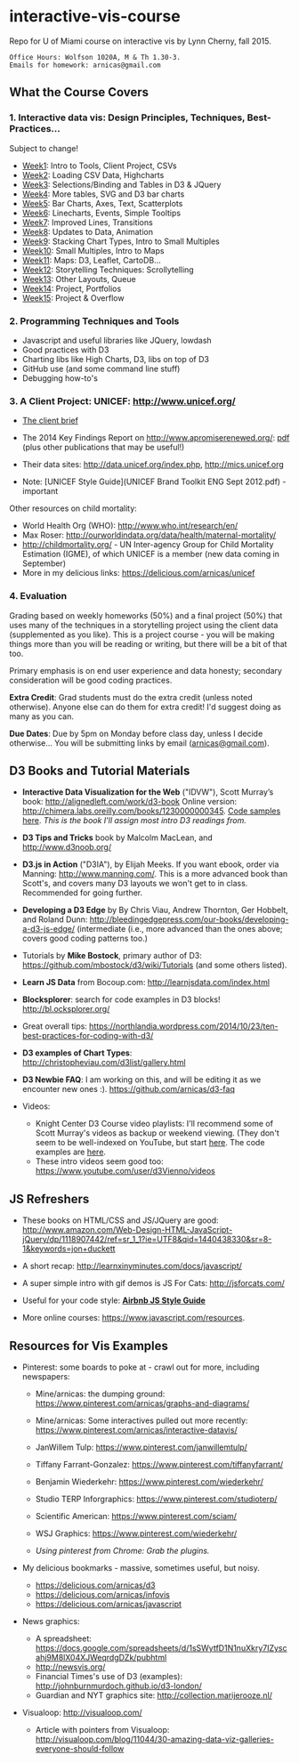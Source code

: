 # interactive-vis-course

Repo for U of Miami course on interactive vis by Lynn Cherny, fall 2015.

    Office Hours: Wolfson 1020A, M & Th 1.30-3.
    Emails for homework: arnicas@gmail.com


## What the Course Covers

### 1. Interactive data vis: Design Principles, Techniques, Best-Practices...

Subject to change!

* [Week1](Week1): Intro to Tools, Client Project, CSVs
* [Week2](Week2): Loading CSV Data, Highcharts
* [Week3](Week3): Selections/Binding and Tables in D3 & JQuery
* [Week4](Week4): More tables, SVG and D3 bar charts
* [Week5](Week5): Bar Charts, Axes, Text, Scatterplots
* [Week6](Week6): Linecharts, Events, Simple Tooltips
* [Week7](Week7): Improved Lines, Transitions
* [Week8](Week8): Updates to Data, Animation
* [Week9](Week9): Stacking Chart Types, Intro to Small Multiples
* [Week10](Week10): Small Multiples, Intro to Maps
* [Week11](Week11): Maps: D3, Leaflet, CartoDB...
* [Week12](Week12): Storytelling Techniques: Scrollytelling
* [Week13](Week13): Other Layouts, Queue
* [Week14](Week14): Project, Portfolios
* [Week15](Week15): Project & Overflow


### 2. Programming Techniques and Tools

* Javascript and useful libraries like JQuery, lowdash
* Good practices with D3
* Charting libs like High Charts, D3, libs on top of D3
* GitHub use (and some command line stuff)
* Debugging how-to's


### 3. A Client Project: UNICEF: http://www.unicef.org/

* [The client brief](APromiseRenewed_Brief_March2015.pdf)
* The 2014 Key Findings Report on http://www.apromiserenewed.org/: [pdf](http://www.apromiserenewed.org/wp-content/uploads/2015/07/A-Promise-Renewed-2014-Key-Findings.pdf) (plus other publications that may be useful!)
* Their data sites: http://data.unicef.org/index.php, http://mics.unicef.org

* Note: [UNICEF Style Guide](UNICEF Brand Toolkit ENG Sept 2012.pdf) - important


Other resources on child mortality:

* World Health Org (WHO): http://www.who.int/research/en/
* Max Roser: http://ourworldindata.org/data/health/maternal-mortality/
* http://childmortality.org/ - UN Inter-agency Group for Child Mortality Estimation (IGME), of which UNICEF is a member (new data coming in September)
* More in my delicious links: https://delicious.com/arnicas/unicef

### 4. Evaluation

Grading based on weekly homeworks (50%) and a final project (50%) that uses many of the techniques in a storytelling project using the client data (supplemented as you like).  This is a project course - you will be making things more than you will be reading or writing, but there will be a bit of that too.

Primary emphasis is on end user experience and data honesty; secondary consideration will be good coding practices.

**Extra Credit**: Grad students must do the extra credit (unless noted otherwise). Anyone else can do them for extra credit!  I'd suggest doing as many as you can.

**Due Dates**: Due by 5pm on Monday before class day, unless I decide otherwise... You will be submitting links by email (arnicas@gmail.com).


## D3 Books and Tutorial Materials

* **Interactive Data Visualization for the Web** ("IDVW"), Scott Murray’s book: http://alignedleft.com/work/d3-book
Online version: http://chimera.labs.oreilly.com/books/1230000000345.  [Code samples here](https://github.com/alignedleft/d3-book). *This is the book I'll assign most intro D3 readings from.*

* **D3 Tips and Tricks** book by Malcolm MacLean, and http://www.d3noob.org/

* **D3.js in Action** ("D3IA"), by Elijah Meeks.  If you want ebook, order via Manning: http://www.manning.com/.  This is a more advanced book than Scott's, and covers many D3 layouts we won't get to in class.  Recommended for going further.

* **Developing a D3 Edge** by By Chris Viau, Andrew Thornton, Ger Hobbelt, and Roland Dunn: http://bleedingedgepress.com/our-books/developing-a-d3-js-edge/ (intermediate (i.e., more advanced than the ones above; covers good coding patterns too.)

* Tutorials by **Mike Bostock**, primary author of D3: https://github.com/mbostock/d3/wiki/Tutorials (and some others listed).

* **Learn JS Data** from Bocoup.com: http://learnjsdata.com/index.html

* **Blocksplorer**: search for code examples in D3 blocks! http://bl.ocksplorer.org/

* Great overall tips: https://northlandia.wordpress.com/2014/10/23/ten-best-practices-for-coding-with-d3/

* **D3 examples of Chart Types**: http://christopheviau.com/d3list/gallery.html

* **D3 Newbie FAQ**: I am working on this, and will be editing it as we encounter new ones :). https://github.com/arnicas/d3-faq

* Videos:
    * Knight Center D3 Course video playlists: I'll recommend some of Scott Murray's videos as backup or weekend viewing. (They don't seem to be well-indexed on YouTube, but start [here](https://www.youtube.com/user/KnightCenterMOOC/playlists).  The code examples are [here](https://github.com/alignedleft/data-vis-d3).
    * These intro videos seem good too: https://www.youtube.com/user/d3Vienno/videos


## JS Refreshers

* These books on HTML/CSS and JS/JQuery are good: http://www.amazon.com/Web-Design-HTML-JavaScript-jQuery/dp/1118907442/ref=sr_1_1?ie=UTF8&qid=1440438330&sr=8-1&keywords=jon+duckett

* A short recap: http://learnxinyminutes.com/docs/javascript/

* A super simple intro with gif demos is JS For Cats: http://jsforcats.com/

* Useful for your code style: **[Airbnb JS Style Guide](https://github.com/airbnb/javascript/tree/master/es5)**

* More online courses: https://www.javascript.com/resources.


## Resources for Vis Examples

* Pinterest: some boards to poke at - crawl out for more, including newspapers:
    * Mine/arnicas: the dumping ground:
        https://www.pinterest.com/arnicas/graphs-and-diagrams/
    * Mine/arnicas: Some interactives pulled out more recently: https://www.pinterest.com/arnicas/interactive-datavis/
    * JanWillem Tulp: https://www.pinterest.com/janwillemtulp/
    * Tiffany Farrant-Gonzalez: https://www.pinterest.com/tiffanyfarrant/
    * Benjamin Wiederkehr: https://www.pinterest.com/wiederkehr/
    * Studio TERP Inforgraphics: https://www.pinterest.com/studioterp/
    * Scientific American: https://www.pinterest.com/sciam/
    * WSJ Graphics: https://www.pinterest.com/wiederkehr/

    * *Using pinterest from Chrome: Grab the plugins.*

* My delicious bookmarks - massive, sometimes useful, but noisy.
    * https://delicious.com/arnicas/d3
    * https://delicious.com/arnicas/infovis
    * https://delicious.com/arnicas/javascript

* News graphics:
    * A spreadsheet: https://docs.google.com/spreadsheets/d/1sSWytfD1N1nuXkry7IZyscahj9M8lX04XJWeqrdgDZk/pubhtml
    * http://newsvis.org/
    * Financial Times's use of D3 (examples): http://johnburnmurdoch.github.io/d3-london/
    * Guardian and NYT graphics site: http://collection.marijerooze.nl/
* Visualoop: http://visualoop.com/
    * Article with pointers from Visualoop: http://visualoop.com/blog/11044/30-amazing-data-viz-galleries-everyone-should-follow

